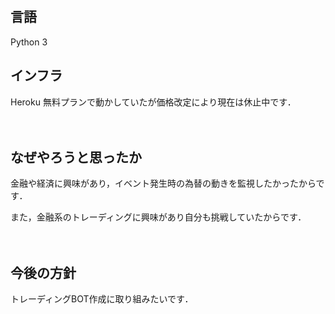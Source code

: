 　<h2>言語</h2>
 Python 3

<h2>インフラ</h2>
 Heroku
 無料プランで動かしていたが価格改定により現在は休止中です．

 　<h2>なぜやろうと思ったか</h2>
  金融や経済に興味があり，イベント発生時の為替の動きを監視したかったからです．
  
  また，金融系のトレーディングに興味があり自分も挑戦していたからです．

  　<h2>今後の方針</h2>
   トレーディングBOT作成に取り組みたいです．
